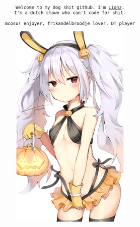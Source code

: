 <p align="center">
  <br>
  <br>
  <br>
  <samp>Welcome to my dog shit github. I'm <a href="https://github.com/Lionzv1/">Lionz</a>.<br> I'm a dutch clown who can't code for shit.<br><br>mcosu! enjoyer, frikandelbroodje lover, DT player</samp>
  <br>
  <br>
  <img src="https://github.com/Lionzv1/Lionzv1/blob/main/picture.png" width="340" />
</p>

